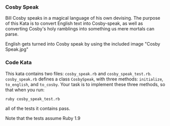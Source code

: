 ### Cosby Speak

Bill Cosby speaks in a magical language of his own devising.  The purpose of this Kata is to convert English text into Cosby-speak, as well as converting Cosby's holy ramblings into something us mere mortals can parse.

English gets turned into Cosby speak by using the included image "Cosby Speak.jpg"

### Code Kata

This kata contains two files: `cosby_speak.rb` and `cosby_speak_test.rb`.  `cosby_speak.rb` defines a class `CosbySpeak`, with three methods: `initialize`, `to_english`, and `to_cosby`.  Your task is to implement these three methods, so that when you run:

    ruby cosby_speak_test.rb
    
all of the tests it contains pass.

Note that the tests assume Ruby 1.9
